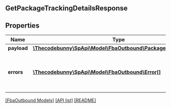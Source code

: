 ## GetPackageTrackingDetailsResponse

## Properties

Name | Type | Description | Notes
------------ | ------------- | ------------- | -------------
**payload** | [**\Thecodebunny\SpApi\Model\FbaOutbound\PackageTrackingDetails**](PackageTrackingDetails.md) |  | [optional]
**errors** | [**\Thecodebunny\SpApi\Model\FbaOutbound\Error[]**](Error.md) | A list of error responses returned when a request is unsuccessful. | [optional]

[[FbaOutbound Models]](../) [[API list]](../../Api) [[README]](../../../README.md)
